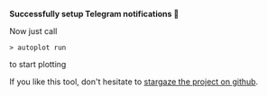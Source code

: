 __Successfully setup Telegram notifications 🍾__

Now just call 

`> autoplot run` 

to start plotting

If you like this tool, don't hesitate to [stargaze the project on github](https://github.com/ohager/burst-autoplotter).